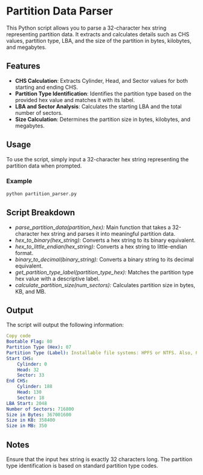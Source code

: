 # Partition Data Parser

This Python script allows you to parse a 32-character hex string representing partition data. It extracts and calculates details such as CHS values, partition type, LBA, and the size of the partition in bytes, kilobytes, and megabytes.

## Features

- **CHS Calculation**: Extracts Cylinder, Head, and Sector values for both starting and ending CHS.
- **Partition Type Identification**: Identifies the partition type based on the provided hex value and matches it with its label.
- **LBA and Sector Analysis**: Calculates the starting LBA and the total number of sectors.
- **Size Calculation**: Determines the partition size in bytes, kilobytes, and megabytes.

## Usage

To use the script, simply input a 32-character hex string representing the partition data when prompted.

### Example

```bash
python partition_parser.py
```

## Script Breakdown
- *parse_partition_data(partition_hex):* Main function that takes a 32-character hex string and parses it into meaningful partition data.
- *hex_to_binary(hex_string):* Converts a hex string to its binary equivalent.
- *hex_to_little_endian(hex_string):* Converts a hex string to little-endian format.
- *binary_to_decimal(binary_string):* Converts a binary string to its decimal equivalent.
- *get_partition_type_label(partition_type_hex):* Matches the partition type hex value with a descriptive label.
- *calculate_partition_size(num_sectors):* Calculates partition size in bytes, KB, and MB.

## Output
The script will output the following information:

```yaml
Copy code
Bootable Flag: 80
Partition Type (Hex): 07
Partition Type (Label): Installable file systems: HPFS or NTFS. Also, QNX and Advanced Unix.
Start CHS:
    Cylinder: 0
    Head: 32
    Sector: 33
End CHS:
    Cylinder: 188
    Head: 130
    Sector: 18
LBA Start: 2048
Number of Sectors: 716800
Size in Bytes: 367001600
Size in KB: 358400
Size in MB: 350
```

## Notes
Ensure that the input hex string is exactly 32 characters long.
The partition type identification is based on standard partition type codes.

